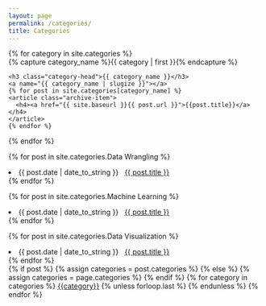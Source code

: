 ```yaml
---
layout: page
permalink: /categories/
title: Categories
---
```



<div id="archives">
{% for category in site.categories %}
  <div class="archive-group">
    {% capture category_name %}{{ category | first }}{% endcapture %}
    <div id="#{{ category_name | slugize }}"></div>
    <p></p>

    <h3 class="category-head">{{ category_name }}</h3>
    <a name="{{ category_name | slugize }}"></a>
    {% for post in site.categories[category_name] %}
    <article class="archive-item">
      <h4><a href="{{ site.baseurl }}{{ post.url }}">{{post.title}}</a></h4>
    </article>
    {% endfor %}
  </div>
{% endfor %}
</div>

{% for post in site.categories.Data Wrangling %}
 <li><span>{{ post.date | date_to_string }}</span> &nbsp; <a href="{{ post.url }}">{{ post.title }}</a></li>
{% endfor %}

{% for post in site.categories.Machine Learning %}
 <li><span>{{ post.date | date_to_string }}</span> &nbsp; <a href="{{ post.url }}">{{ post.title }}</a></li>
{% endfor %}

{% for post in site.categories.Data Visualization %}
 <li><span>{{ post.date | date_to_string }}</span> &nbsp; <a href="{{ post.url }}">{{ post.title }}</a></li>
{% endfor %}

<div class="post-categories">
  {% if post %}
    {% assign categories = post.categories %}
  {% else %}
    {% assign categories = page.categories %}
  {% endif %}
  {% for category in categories %}
  <a href="{{site.baseurl}}/categories/#{{category|slugize}}">{{category}}</a>
  {% unless forloop.last %}&nbsp;{% endunless %}
  {% endfor %}
</div>
